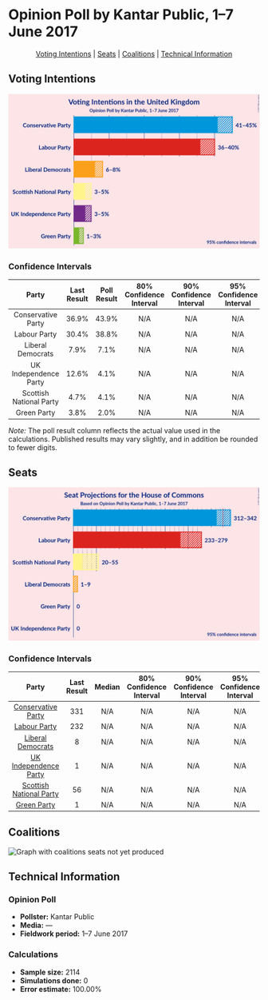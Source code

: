# Opinion Poll by Kantar Public, 1–7 June 2017

<p align="center"><a href="#voting-intentions">Voting Intentions</a> | <a href="#seats">Seats</a> | <a href="#coalitions">Coalitions</a> | <a href="#technical-information">Technical Information</a></p>

## Voting Intentions

![Graph with voting intentions not yet produced](2017-06-07-Kantar.png "Voting Intentions")

### Confidence Intervals

| Party | Last Result | Poll Result | 80% Confidence Interval | 90% Confidence Interval | 95% Confidence Interval | 99% Confidence Interval |
|:-----:|:-----------:|:-----------:|:-----------------------:|:-----------------------:|:-----------------------:|:-----------------------:|
| Conservative Party | 36.9% | 43.9% | N/A |N/A |N/A |N/A |
| Labour Party | 30.4% | 38.8% | N/A |N/A |N/A |N/A |
| Liberal Democrats | 7.9% | 7.1% | N/A |N/A |N/A |N/A |
| UK Independence Party | 12.6% | 4.1% | N/A |N/A |N/A |N/A |
| Scottish National Party | 4.7% | 4.1% | N/A |N/A |N/A |N/A |
| Green Party | 3.8% | 2.0% | N/A |N/A |N/A |N/A |

*Note:* The poll result column reflects the actual value used in the calculations. Published results may vary slightly, and in addition be rounded to fewer digits.

## Seats

![Graph with seats not yet produced](2017-06-07-Kantar-seats.png "Seats")

### Confidence Intervals

| Party | Last Result | Median | 80% Confidence Interval | 90% Confidence Interval | 95% Confidence Interval | 99% Confidence Interval |
|:-----:|:-----------:|:------:|:-----------------------:|:-----------------------:|:-----------------------:|:-----------------------:|
| <a href="#conservative-party">Conservative Party</a> | 331 | N/A | N/A |N/A |N/A |N/A |
| <a href="#labour-party">Labour Party</a> | 232 | N/A | N/A |N/A |N/A |N/A |
| <a href="#liberal-democrats">Liberal Democrats</a> | 8 | N/A | N/A |N/A |N/A |N/A |
| <a href="#uk-independence-party">UK Independence Party</a> | 1 | N/A | N/A |N/A |N/A |N/A |
| <a href="#scottish-national-party">Scottish National Party</a> | 56 | N/A | N/A |N/A |N/A |N/A |
| <a href="#green-party">Green Party</a> | 1 | N/A | N/A |N/A |N/A |N/A |


## Coalitions

![Graph with coalitions seats not yet produced](2017-06-07-Kantar-coalitions-seats.png "Coalitions Seats")


## Technical Information

### Opinion Poll

+ **Pollster:** Kantar Public
+ **Media:** —
+ **Fieldwork period:** 1–7 June 2017

### Calculations

+ **Sample size:** 2114
+ **Simulations done:** 0
+ **Error estimate:** 100.00%

